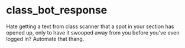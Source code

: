 class_bot_response
==================

Hate getting a text from class scanner that a spot in your section has opened up, only to have it swooped away from you before you've even logged in?  Automate that thang.
